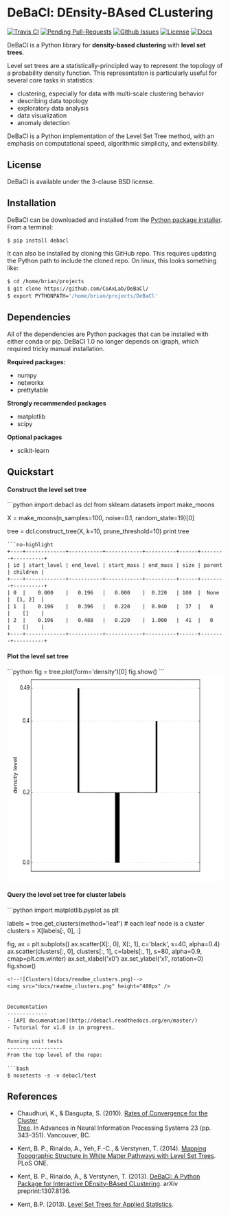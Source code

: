 DeBaCl: DEnsity-BAsed CLustering
================================
[![Travis CI](https://travis-ci.org/CoAxLab/DeBaCl.svg?branch=dev)](https://travis-ci.org/CoAxLab/DeBaCl)
[![Pending Pull-Requests](http://githubbadges.herokuapp.com/CoAxLab/DeBaCl/pulls)](https://github.com/CoAxLab/DeBaCl/pulls)
[![Github Issues](http://githubbadges.herokuapp.com/CoAxLab/DeBaCl/issues)](https://github.com/CoAxLab/DeBaCl/issues)
[![License](http://img.shields.io/:license-bsd-blue.svg)](http://opensource.org/licenses/BSD-3-Clause)
[![Docs](https://readthedocs.org/projects/debacl/badge/?version=master)](http://debacl.readthedocs.org/en/master/)

DeBaCl is a Python library for **density-based clustering** with **level set trees**.

Level set trees are a statistically-principled way to represent the topology of
a probability density function. This representation is particularly useful for
several core tasks in statistics:

  - clustering, especially for data with multi-scale clustering behavior
  - describing data topology
  - exploratory data analysis
  - data visualization
  - anomaly detection

DeBaCl is a Python implementation of the Level Set Tree method, with an
emphasis on computational speed, algorithmic simplicity, and extensibility.

License
-------
DeBaCl is available under the 3-clause BSD license.

Installation
------------
DeBaCl can be downloaded and installed from the [Python package installer](https://pypi.python.org/pypi/debacl/). From a terminal:

```bash
$ pip install debacl
```

It can also be installed by cloning this GitHub repo. This requires updating the Python path to include the cloned repo. On linux, this looks something like:

```bash
$ cd /home/brian/projects
$ git clone https://github.com/CoAxLab/DeBaCl/
$ export PYTHONPATH='/home/brian/projects/DeBaCl'
```

Dependencies
------------
All of the dependencies are Python packages that can be installed with either conda or pip. DeBaCl 1.0 no longer depends on igraph, which required tricky manual installation.

**Required packages:**
  - numpy
  - networkx
  - prettytable

**Strongly recommended packages**
- matplotlib
- scipy

**Optional packages**
- scikit-learn

Quickstart
----------
<h4>Construct the level set tree</h4>
```python
import debacl as dcl
from sklearn.datasets import make_moons

X = make_moons(n_samples=100, noise=0.1, random_state=19)[0]

tree = dcl.construct_tree(X, k=10, prune_threshold=10)
print tree
```
```no-highlight
+----+-------------+-----------+------------+----------+------+--------+----------+
| id | start_level | end_level | start_mass | end_mass | size | parent | children |
+----+-------------+-----------+------------+----------+------+--------+----------+
| 0  |    0.000    |   0.196   |   0.000    |  0.220   | 100  |  None  |  [1, 2]  |
| 1  |    0.196    |   0.396   |   0.220    |  0.940   |  37  |   0    |    []    |
| 2  |    0.196    |   0.488   |   0.220    |  1.000   |  41  |   0    |    []    |
+----+-------------+-----------+------------+----------+------+--------+----------+
```

<h4>Plot the level set tree</h4>
```python
fig = tree.plot(form='density')[0]
fig.show()
```
<!--![Tree figure](docs/readme_tree.png)-->
<img src="docs/readme_tree.png" height="480px" />

<h4>Query the level set tree for cluster labels</h4>
```python
import matplotlib.pyplot as plt

labels = tree.get_clusters(method='leaf')  # each leaf node is a cluster
clusters = X[labels[:, 0], :]

fig, ax = plt.subplots()
ax.scatter(X[:, 0], X[:, 1], c='black', s=40, alpha=0.4)
ax.scatter(clusters[:, 0], clusters[:, 1], c=labels[:, 1], s=80, alpha=0.9,
           cmap=plt.cm.winter)
ax.set_xlabel('x0')
ax.set_ylabel('x1', rotation=0)
fig.show()
```
<!--![Clusters](docs/readme_clusters.png)-->
<img src="docs/readme_clusters.png" height="480px" />


Documentation
-------------
- [API documenation](http://debacl.readthedocs.org/en/master/)
- Tutorial for v1.0 is in progress.

Running unit tests
------------------
From the top level of the repo:

```bash
$ nosetests -s -v debacl/test
```

References
----------
- Chaudhuri, K., & Dasgupta, S. (2010). [Rates of Convergence for the Cluster        
  Tree](http://www.cse.ucsd.edu/sites/cse/files/cse/assets/research/theory/ChaudhuriDasgupta_2010.pdf).
  In Advances in Neural Information Processing Systems 23 (pp. 343–351). Vancouver, BC.

- Kent, B. P., Rinaldo, A., Yeh, F.-C., & Verstynen, T. (2014). [Mapping
  Topographic Structure in White Matter Pathways with Level Set 
  Trees](http://journals.plos.org/plosone/article?id=10.1371/journal.pone.0093344#pone-0093344-g009).
  PLoS ONE.

- Kent, B. P., Rinaldo, A., & Verstynen, T. (2013). [DeBaCl: A Python Package
  for Interactive DEnsity-BAsed CLustering](http://arxiv.org/abs/1307.8136).
  arXiv preprint:1307.8136.

- Kent, B.P. (2013). [Level Set Trees for Applied Statistics](http://www.scribd.com/doc/242026196/Level-Set-Trees-for-Applied-Statistics).
